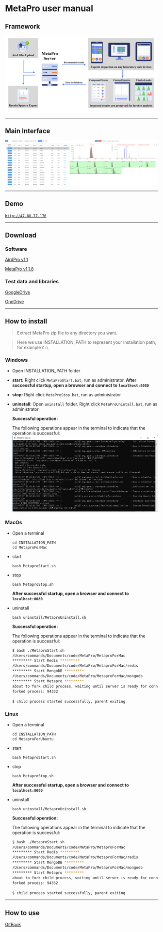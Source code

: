 # MetaPro user manual

## Framework

![](./image/Framework.png)

---
## Main Interface

![](./image/Interface.png)

---
## Demo

[`http://47.88.77.176`](http://47.88.77.176)

---
## Download

### Software

[AirdPro v1.1](https://github.com/CSi-Studio/AirdPro/releases/tag/1.1)

[MetaPro v1.1.8](https://github.com/CSi-Studio/MetaPro/releases/tag/v1.1.8)

### Test data and libraries

[GoogleDrive](https://drive.google.com/drive/folders/1_FAFca5LlqhFWv6U1-UzU9OkqPvGRsBI?usp=sharing)

[OneDrive](https://1drv.ms/u/s!AqS3L_kdjWbKgp43W1l8-GteFvv6ZQ?e=xukUkb)

---
## How to install

> Extract MetaPro zip file to any directory you want.

> Here we use INSTALLATION_PATH to represent your installation path, for example `C:\`

### Windows

- Open INSTALLATION_PATH folder
- **start:** Right click `MetaProStart.bat`, run as administrator.
  **After successful startup, open a browser and connect to** **`localhost:8080`**
- **stop:** Right click `MetaProStop.bat`, run as administrator
- **uninstall:** Open `uninstall` folder. Right click `MetaProUnintall.bat`, run as administrator

	 **Successful operation:**

 	The following operations appear in the terminal to indicate that the operation is successful:
  ![](./image/win.png)

### MacOs

- Open a terminal

  ```
  cd INSTALLATION_PATH 
  cd MetaproForMac
  ```

- start

  ```
  bash MetaproStart.sh
  ```

- stop

  ```
  bash MetaproStop.sh
  ```
	**After successful startup, open a browser and connect to** **`localhost:8080`**
- uninstall

  ```
  bash uninstall/MetaproUninstall.sh
  ```

	**Successful operation:**

  The following operations appear in the terminal to indicate that the operation is successful:

	```bash
	$ bash ./MetaproStart.sh
  /Users/commands/Documents/code/MetaPro/MetaproForMac
  ********* Start Redis *********
  /Users/commands/Documents/code/MetaPro/MetaproForMac/redis
  ********* Start MongoDB *********
  /Users/commands/Documents/code/MetaPro/MetaproForMac/mongodb
  ********* Start Metapro *********
  about to fork child process, waiting until server is ready for connections.
  forked process: 94332

  $ child process started successfully, parent exiting
	```

### Linux


- Open a terminal

  ```
  cd INSTALLATION_PATH 
  cd MetaproForUbuntu
  ```

- start

  ```
  bash MetaproStart.sh
  ```

- stop

  ```
  bash MetaproStop.sh
  ```
	**After successful startup, open a browser and connect to** **`localhost:8080`**
- uninstall

  ```
  bash uninstall/MetaproUninstall.sh
  ```

	**Successful operation:**

  The following operations appear in the terminal to indicate that the operation is successful:

	```bash
	$ bash ./MetaproStart.sh
  /Users/commands/Documents/code/MetaPro/MetaproForMac
  ********* Start Redis *********
  /Users/commands/Documents/code/MetaPro/MetaproForMac/redis
  ********* Start MongoDB *********
  /Users/commands/Documents/code/MetaPro/MetaproForMac/mongodb
  ********* Start Metapro *********
  about to fork child process, waiting until server is ready for connections.
  forked process: 94332

  $ child process started successfully, parent exiting
	```

---
## How to use

[GitBook](https://commands-1.gitbook.io/metapro/)
